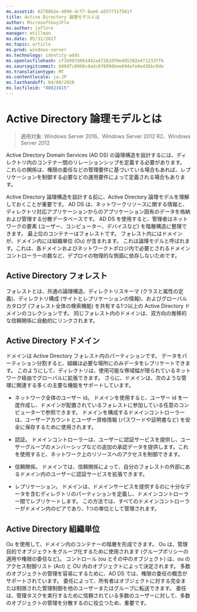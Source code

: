 ```yaml
---
ms.assetid: 62708b2e-4090-4cf7-8ae6-a557f31f561f
title: Active Directory 論理モデルとは
author: MicrosoftGuyJFlo
ms.author: joflore
manager: mtillman
ms.date: 05/31/2017
ms.topic: article
ms.prod: windows-server
ms.technology: identity-adds
ms.openlocfilehash: cf2b997d601d42a47282df0ed95382e471233ff6
ms.sourcegitcommit: b00d7c8968c4adc8f699dbee694afe6ed36bc9de
ms.translationtype: MT
ms.contentlocale: ja-JP
ms.lasthandoff: 04/08/2020
ms.locfileid: "80821615"
---
```

# <a name="understanding-the-active-directory-logical-model"></a>Active Directory 論理モデルとは

>適用対象: Windows Server 2016、Windows Server 2012 R2、Windows Server 2012

Active Directory Domain Services (AD DS) の論理構造を設計するには、ディレクトリ内のコンテナー間のリレーションシップを定義する必要があります。 これらの関係は、権限の委任などの管理要件に基づいている場合もあれば、レプリケーションを制御する必要などの運用要件によって定義される場合もあります。  
  
Active Directory 論理構造を設計する前に、Active Directory 論理モデルを理解しておくことが重要です。 AD DS は、ネットワークリソースに関する情報と、ディレクトリ対応アプリケーションからのアプリケーション固有のデータを格納および管理する分散データベースです。 AD DS を使用すると、管理者はネットワークの要素 (ユーザー、コンピューター、デバイスなど) を階層構造に整理できます。 最上位のコンテナーはフォレストです。 フォレスト内にはドメインが、ドメイン内には組織単位 (Ou) が含まれます。 これは論理モデルと呼ばれます。これは、各ドメインおよびネットワークトポロジ内で必要とされるドメインコントローラーの数など、デプロイの物理的な側面に依存しないためです。  
  
## <a name="active-directory-forest"></a>Active Directory フォレスト  
フォレストとは、共通の論理構造、ディレクトリスキーマ (クラスと属性の定義)、ディレクトリ構成 (サイトとレプリケーションの情報)、およびグローバルカタログ (フォレスト全体の検索機能) を共有する1つ以上の Active Directory ドメインのコレクションです。 同じフォレスト内のドメインは、双方向の推移的な信頼関係に自動的にリンクされます。  
  
## <a name="active-directory-domain"></a>Active Directory ドメイン  
ドメインは Active Directory フォレスト内のパーティションです。 データをパーティション分割すると、組織は必要な場所にのみデータをレプリケートできます。 このようにして、ディレクトリは、使用可能な帯域幅が限られているネットワーク経由でグローバルに拡張できます。 さらに、ドメインは、次のような管理に関連する多くの主要な機能をサポートしています。  
  
-   ネットワーク全体のユーザー id。 ドメインを使用すると、ユーザー id を一度作成し、ドメインが配置されているフォレストに参加している任意のコンピューターで参照できます。 ドメインを構成するドメインコントローラーは、ユーザーアカウントとユーザー資格情報 (パスワードや証明書など) を安全に保存するために使用されます。  
  
-   認証。 ドメインコントローラーは、ユーザーに認証サービスを提供し、ユーザーグループのメンバーシップなどの追加の承認データを提供します。これを使用すると、ネットワーク上のリソースへのアクセスを制御できます。  
  
-   信頼関係。 ドメインでは、信頼関係によって、自分のフォレストの外部にあるドメイン内のユーザーに認証サービスを拡張できます。  
  
-   レプリケーション。 ドメインは、ドメインサービスを提供するのに十分なデータを含むディレクトリのパーティションを定義し、ドメインコントローラー間でレプリケートします。 この方法では、すべてのドメインコントローラーがドメイン内のピアであり、1つの単位として管理されます。  
  
## <a name="active-directory-organizational-units"></a>Active Directory 組織単位  
Ou を使用して、ドメイン内のコンテナーの階層を形成できます。 Ou は、管理目的でオブジェクトをグループ化するために使用されます (グループポリシーの適用や権限の委任など)。 コントロール (ou とその中のオブジェクト) は、ou のアクセス制御リスト (Acl) と OU 内のオブジェクトによって決定されます。 多数のオブジェクトの管理を容易にするために、AD DS では、権限の委任の概念がサポートされています。 委任によって、所有者はオブジェクトに対する完全または制限された管理制御を他のユーザーまたはグループに転送できます。 委任は、管理タスクを実行するために信頼されている多数のユーザーに対して、多数のオブジェクトの管理を分散するのに役立つため、重要です。  
  


